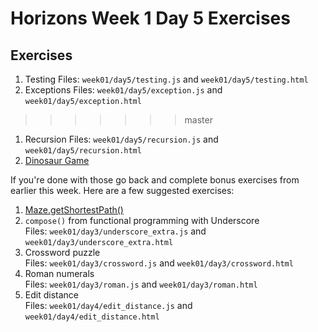 # Horizons Week 1 Day 5 Exercises

## Exercises

1. Testing
   Files: `week01/day5/testing.js` and `week01/day5/testing.html`
1. Exceptions
   Files: `week01/day5/exception.js` and `week01/day5/exception.html`
>>>>>>> master
1. Recursion
   Files: `week01/day5/recursion.js` and `week01/day5/recursion.html`
1. [Dinosaur Game](dinosaur.md)

If you're done with those go back and complete bonus exercises from earlier
this week.  Here are a few suggested exercises:

1. [Maze.getShortestPath()](../day4/maze_bonus.md)
1. `compose()` from functional programming with Underscore <br>
   Files: `week01/day3/underscore_extra.js` and `week01/day3/underscore_extra.html`
1. Crossword puzzle <br>
   Files: `week01/day3/crossword.js` and `week01/day3/crossword.html`
1. Roman numerals <br>
   Files: `week01/day3/roman.js` and `week01/day3/roman.html`
1. Edit distance <br>
   Files: `week01/day4/edit_distance.js` and `week01/day4/edit_distance.html`
